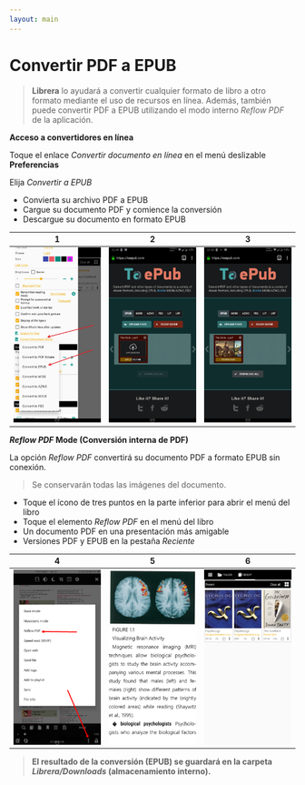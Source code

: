 ```yaml
---
layout: main
---
```


# Convertir PDF a EPUB

> **Librera** lo ayudará a convertir cualquier formato de libro a otro formato mediante el uso de recursos en línea. Además, también puede convertir PDF a EPUB utilizando el modo interno _Reflow PDF_ de la aplicación.

**Acceso a convertidores en línea**

Toque el enlace _Convertir documento en línea_ en el menú deslizable **Preferencias**

Elija _Convertir a EPUB_

* Convierta su archivo PDF a EPUB
* Cargue su documento PDF y comience la conversión
* Descargue su documento en formato EPUB

|1|2|3|
|-|-|-|
|![](1.png)|![](2.png)|![](3.png)|

**_Reflow PDF_ Mode (Conversión interna de PDF)**

La opción _Reflow PDF_ convertirá su documento PDF a formato EPUB sin conexión.
> Se conservarán todas las imágenes del documento.

* Toque el ícono de tres puntos en la parte inferior para abrir el menú del libro
* Toque el elemento _Reflow PDF_ en el menú del libro
* Un documento PDF en una presentación más amigable
* Versiones PDF y EPUB en la pestaña _Reciente_

|4|5|6|
|-|-|-|
|![](4.png)|![](5.png)|![](6.png)|
> **El resultado de la conversión (EPUB) se guardará en la carpeta _Librera/Downloads_ (almacenamiento interno).**
